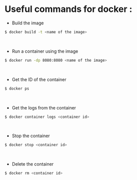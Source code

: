 # Useful commands for docker :

- Build the image
```bash
$ docker build -t <name of the image>
``` 
<br>

- Run a container using the image
```bash
$ docker run -dp 8080:8080 <name of the image>
```
<br>

- Get the ID of the container
```bash
$ docker ps
```
<br>

- Get the logs from the container
```bash
$ docker container logs <container id>
```
<br>

- Stop the container
```bash
$ docker stop <container id>
```
<br>

- Delete the container
```bash
$ docker rm <container id>
```
<br>